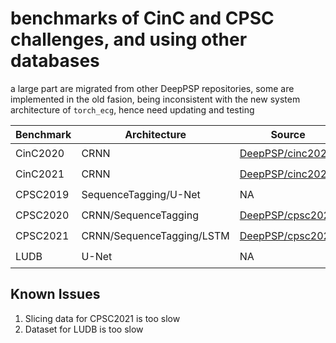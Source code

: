 # benchmarks of CinC and CPSC challenges, and using other databases

a large part are migrated from other DeepPSP repositories, some are implemented in the old fasion, being inconsistent with the new system architecture of `torch_ecg`, hence need updating and testing

| Benchmark  | Architecture              | Source                                                  | Finished           | Updated            | Tested             |
| ---------- | ------------------------- | ------------------------------------------------------- | ------------------ | ------------------ | ------------------ |
| CinC2020   | CRNN                      | [DeepPSP/cinc2020](https://github.com/DeepPSP/cinc2020) | :heavy_check_mark: | :heavy_check_mark: | :heavy_check_mark: |
| CinC2021   | CRNN                      | [DeepPSP/cinc2021](https://github.com/DeepPSP/cinc2021) | :heavy_check_mark: | :heavy_check_mark: | :heavy_check_mark: |
| CPSC2019   | SequenceTagging/U-Net     | NA                                                      | :heavy_check_mark: | :x:                | :x:                |
| CPSC2020   | CRNN/SequenceTagging      | [DeepPSP/cpsc2020](https://github.com/DeepPSP/cpsc2020) | :heavy_check_mark: | :x:                | :x:                |
| CPSC2021   | CRNN/SequenceTagging/LSTM | [DeepPSP/cpsc2021](https://github.com/DeepPSP/cpsc2021) | :heavy_check_mark: | :heavy_check_mark: | :heavy_check_mark: |
| LUDB       | U-Net                     | NA                                                      | :heavy_check_mark: | :heavy_check_mark: | :x:                |


Known Issues
----------------
1. Slicing data for CPSC2021 is too slow
2. Dataset for LUDB is too slow
